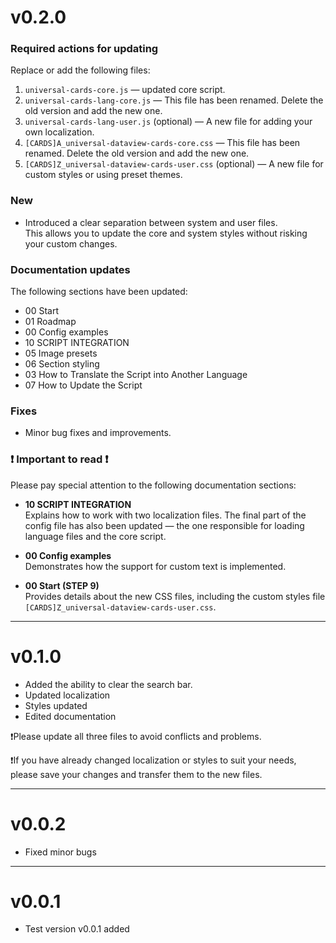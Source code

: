 # v0.2.0

### Required actions for updating

Replace or add the following files:

1. `universal-cards-core.js` — updated core script.
2. `universal-cards-lang-core.js` — This file has been renamed. Delete the old version and add the new one.
3. `universal-cards-lang-user.js` (optional) — A new file for adding your own localization.
4. `[CARDS]A_universal-dataview-cards-core.css` — This file has been renamed. Delete the old version and add the new one.
5. `[CARDS]Z_universal-dataview-cards-user.css` (optional) — A new file for custom styles or using preset themes.

### New

- Introduced a clear separation between system and user files.  
  This allows you to update the core and system styles without risking your custom changes.

### Documentation updates

The following sections have been updated:

- 00 Start  
- 01 Roadmap  
- 00 Config examples  
- 10 SCRIPT INTEGRATION  
- 05 Image presets  
- 06 Section styling  
- 03 How to Translate the Script into Another Language  
- 07 How to Update the Script

### Fixes

- Minor bug fixes and improvements.

### ❗ Important to read ❗

Please pay special attention to the following documentation sections:

- **10 SCRIPT INTEGRATION**  
  Explains how to work with two localization files. The final part of the config file has also been updated — the one responsible for loading language files and the core script.

- **00 Config examples**  
  Demonstrates how the support for custom text is implemented.

- **00 Start (STEP 9)**  
  Provides details about the new CSS files, including the custom styles file `[CARDS]Z_universal-dataview-cards-user.css`.

---

# v0.1.0
- Added the ability to clear the search bar.
- Updated localization
- Styles updated
- Edited documentation

❗Please update all three files to avoid conflicts and problems.

❗If you have already changed localization or styles to suit your needs, please save your changes and transfer them to the new files.

---

# v0.0.2
- Fixed minor bugs

---

# v0.0.1
- Test version v0.0.1 added